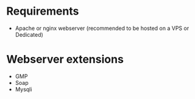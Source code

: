 # Requirements
- Apache or nginx webserver (recommended to be hosted on a VPS or Dedicated)


# Webserver extensions
- GMP
- Soap
- Mysqli
